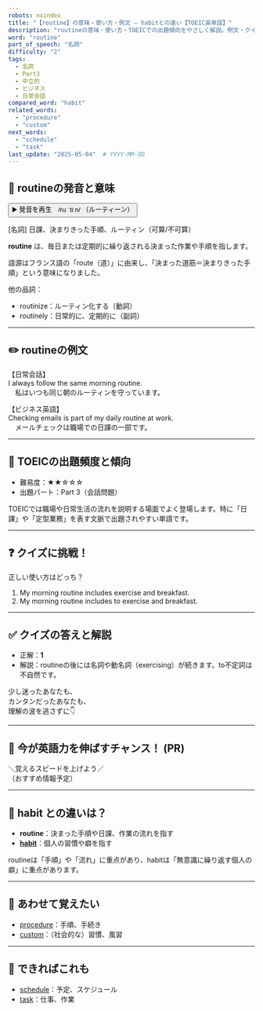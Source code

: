 ```yaml
---
robots: noindex
title: "【routine】の意味・使い方・例文 ― habitとの違い【TOEIC英単語】"
description: "routineの意味・使い方・TOEICでの出題傾向をやさしく解説。例文・クイズ付きでhabitとの違いもわかりやすく学べます。"
word: "routine"
part_of_speech: "名詞"
difficulty: "2"
tags:
  - 名詞
  - Part3
  - 中立的
  - ビジネス
  - 日常会話
compared_word: "habit"
related_words:
  - "procedure"
  - "custom"
next_words:
  - "schedule"
  - "task"
last_update: "2025-05-04"  # YYYY-MM-DD
---
```


## 🔰 routineの発音と意味

<button class="play-audio" onclick="playTTS('routine')">
  <span class="play-audio-main">
    ▶️ 発音を再生　/ruːˈtiːn/
  </span>
  <span class="play-audio-sub">
    （ルーティーン）
  </span>
</button>

[名詞] 日課、決まりきった手順、ルーティン（可算/不可算）

**routine** は、毎日または定期的に繰り返される決まった作業や手順を指します。

語源はフランス語の「route（道）」に由来し、「決まった道筋＝決まりきった手順」という意味になりました。

他の品詞：  
- routinize：ルーティン化する（動詞）
- routinely：日常的に、定期的に（副詞）

---

## ✏️ routineの例文

【日常会話】  
I always follow the same morning routine.  
　私はいつも同じ朝のルーティンを守っています。

【ビジネス英語】  
Checking emails is part of my daily routine at work.  
　メールチェックは職場での日課の一部です。

---

## 🎯 TOEICの出題頻度と傾向

- 難易度：★★☆☆☆
- 出題パート：Part 3（会話問題）

TOEICでは職場や日常生活の流れを説明する場面でよく登場します。特に「日課」や「定型業務」を表す文脈で出題されやすい単語です。

---

## ❓ クイズに挑戦！

正しい使い方はどっち？

1. My morning routine includes exercise and breakfast.  
2. My morning routine includes to exercise and breakfast.

---

## ✅ クイズの答えと解説

- 正解：**1**
- 解説：routineの後には名詞や動名詞（exercising）が続きます。to不定詞は不自然です。

少し迷ったあなたも、  
カンタンだったあなたも、  
理解の波を逃さずに👇️

---

## 🚀 今が英語力を伸ばすチャンス！ (PR)

<div class="info-center">
＼覚えるスピードを上げよう／<br>  
（おすすめ情報予定）
</div>

---

## 🤔  habit との違いは？

- **routine**：決まった手順や日課、作業の流れを指す
- **[habit](/word/habit)**：個人の習慣や癖を指す

routineは「手順」や「流れ」に重点があり、habitは「無意識に繰り返す個人の癖」に重点があります。

---

## 🧩 あわせて覚えたい

- [procedure](/word/procedure)：手順、手続き
- [custom](/word/custom)：（社会的な）習慣、風習

---

## 📖 できればこれも

- [schedule](/word/schedule)：予定、スケジュール
- [task](/word/task)：仕事、作業

<!-- cvid: aid14_bid17 -->
